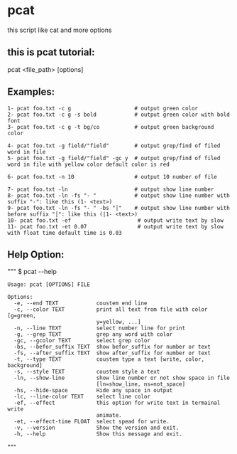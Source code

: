 # pcat
this script like cat and more options

## this is pcat tutorial:

pcat <file_path> [options]

## Examples:
    1- pcat foo.txt -c g                    # output green color
    2- pcat foo.txt -c g -s bold            # output green color with bold font
    3- pcat foo.txt -c g -t bg/co           # output green background color

    4- pcat foo.txt -g field/"field"        # output grep/find of filed word in file
    5- pcat foo.txt -g field/"field" -gc y  # output grep/find of filed word in file with yellow color default color is red
    
    6- pcat foo.txt -n 10                   # output 10 number of file
    
    7- pcat foo.txt -ln                     # output show line number
    8- pcat foo.txt -ln -fs "- "            # output show line number with suffix "-": like this (1- <text>)
    9- pcat foo.txt -ln -fs "- " -bs "│"    # output show line number with before suffix "│": like this (|1- <text>)
    10- pcat foo.txt -ef                     # output write text by slow
    11- pcat foo.txt -et 0.07                # output write text by slow with float time default time is 0.03

## Help Option:

"""
    $ pcat --help

    Usage: pcat [OPTIONS] FILE

    Options:
      -e, --end TEXT            coustem end line
      -c, --color TEXT          print all text from file with color [g=green,
                                y=yellow, ...]
      -n, --line TEXT           select number line for print
      -g, --grep TEXT           grep any word with color
      -gc, --gcolor TEXT        select grep color
      -bs, --befor_suffix TEXT  show befor_suffix for number or text
      -fs, --after_suffix TEXT  show after_suffix for number or text
      -t, --type TEXT           coustem type a text [write, color, background]
      -s, --style TEXT          coustem style a text
      -ln, --show-line          show line number or not show space in file
                                [ln=show_line, ns=not_space]
      -hs, --hide-space         Hide any space in output
      -lc, --line-color TEXT    select line color
      -ef, --effect             this option for write text in termainal write
                                animate.
      -et, --effect-time FLOAT  select spead for write.
      -v, --version             Show the version and exit.
      -h, --help                Show this message and exit.
"""
